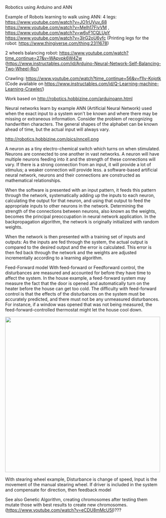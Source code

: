 Robotics using Arduino and ANN

Example of Robots learning to walk using ANN:
4 legs: https://www.youtube.com/watch?v=JO1rUVuv_68
https://www.youtube.com/watch?v=MeIh17FivVM  , https://www.youtube.com/watch?v=w6vF1CQLUpY
https://www.youtube.com/watch?v=3lrG2oU6yfc
(Printing legs for the robot: https://www.thingiverse.com/thing:2311678)

2 wheels balancing robot: https://www.youtube.com/watch?time_continue=27&v=WApvpk6W4Zw
(https://www.instructables.com/id/Arduino-Neural-Network-Self-Balancing-Two-Wheel-Ro/)

Crawling:
https://www.youtube.com/watch?time_continue=56&v=f1lv-Kojotk
(Code available on https://www.instructables.com/id/Q-Learning-machine-Learning-Crawler/)



Work based on http://robotics.hobbizine.com/arduinoann.html

Neural networks learn by example
ANN (Artificial Neural Network) used when the exact input to a system won't be known and where there may be missing or extraneous information.
Consider the problem of recognizing handwritten characters. The general shapes of the alphabet can be known ahead of time, but the actual input will always vary.

http://robotics.hobbizine.com/pics/nncell.png

A neuron as a tiny electro-chemical switch which turns on when stimulated. Neurons are connected to one another in vast networks. 
A neuron will have multiple neurons feeding into it and the strength of these connections will vary. 
If there is a strong connection from an input, it will provide a lot of stimulus; a weaker connection will provide less.
 a software-based artificial neural network, neurons and their connections are constructed as mathematical relationships. 
 
When the software is presented with an input pattern, it feeds this pattern through the network, 
systematically adding up the inputs to each neuron, calculating the output for that neuron, and using that output to feed the appropriate inputs to other neurons in the network.
Determining the strength of the connections between neurons, also known as the weights, becomes the principal preoccupation 
in neural network application. In the backpropagation algorithm, the network is originally initialized with random weights. 

When the network is then presented with a training set of inputs and outputs: 
As the inputs are fed through the system, the actual output is compared to the desired output and the error is calculated. 
This error is then fed back through the network and the weights are adjusted incrementally according to a learning algorithm. 


Feed-Forward model
With feed-forward or Feedforward control, the disturbances are measured and accounted for before they have time to affect the system. In the house example, a feed-forward system may measure the fact that the door is opened and automatically turn on the heater before the house can get too cold. The difficulty with feed-forward control is that the effects of the disturbances on the system must be accurately predicted, and there must not be any unmeasured disturbances. For instance, if a window was opened that was not being measured, the feed-forward-controlled thermostat might let the house cool down.

<img src="https://upload.wikimedia.org/wikipedia/en/c/c7/Control_Systems.png" width="500">

With stearing wheel example, Disturbance is change of speed, Input is the movement of the manual stearing wheel.
If driver is included in the system and compensate for direction, then feedback model

See also Genetic Algorithm, creating chromosomes after testing them mutate those with best results to create new chromosomes.
(https://www.youtube.com/watch?v=eCDU8mMcU5I)???
